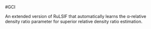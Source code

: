 #GCI

An extended version of RuLSIF that automatically learns the α-relative density ratio parameter for superior relative density ratio estimation.
